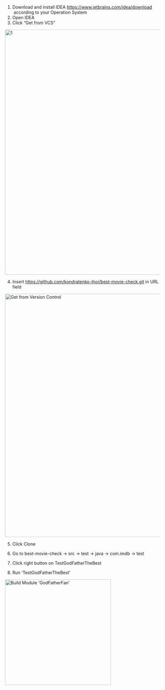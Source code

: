 1. Download and install IDEA https://www.jetbrains.com/idea/download  according to your Operation System
2. Open IDEA
3. Click “Get from VCS”
<img width="798" alt="1" src="https://user-images.githubusercontent.com/63912318/175625027-130f2df3-884a-40b1-8397-5506a4584b45.png">

4. Insert https://github.com/kondratenko-ihor/best-movie-check.git in URL field
<img width="792" alt="Get from Version Control" src="https://user-images.githubusercontent.com/63912318/175625599-1c0bbe26-8f04-4630-b56d-885d84dd171b.png">

5. Click Clone
6. Go to best-movie-check -> src -> test -> java -> com.imdb -> test

7. Click right button on TestGodFatherTheBest
8. Run ‘TestGodFatherTheBest’
<img width="344" alt="Build Module 'GodFatherFan'" src="https://user-images.githubusercontent.com/63912318/175626374-aaac01b6-e1da-4b75-a23a-6582d92b8fbf.png">

